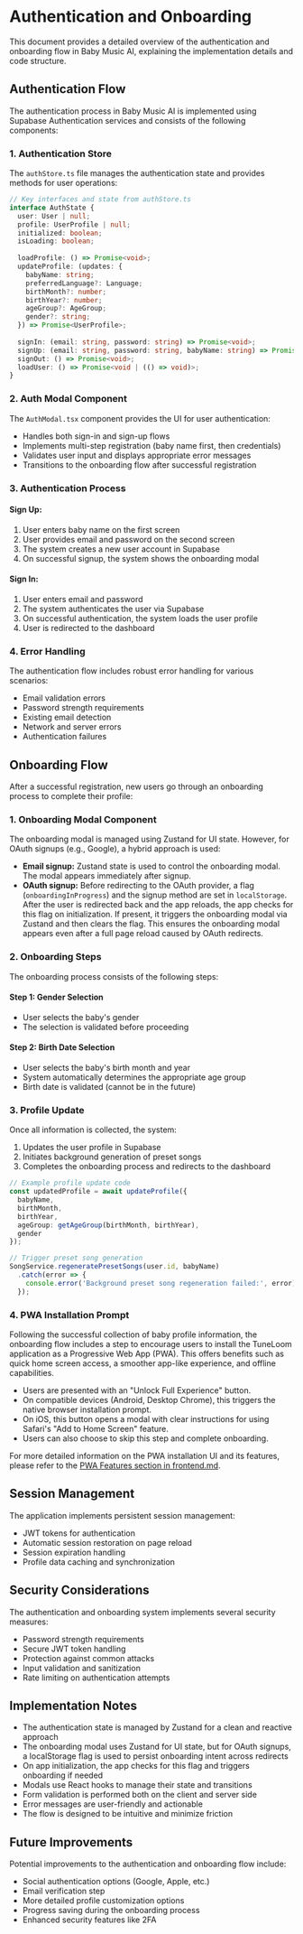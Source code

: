 # Authentication and Onboarding

This document provides a detailed overview of the authentication and onboarding flow in Baby Music AI, explaining the implementation details and code structure.

## Authentication Flow

The authentication process in Baby Music AI is implemented using Supabase Authentication services and consists of the following components:

### 1. Authentication Store

The `authStore.ts` file manages the authentication state and provides methods for user operations:

```typescript
// Key interfaces and state from authStore.ts
interface AuthState {
  user: User | null;
  profile: UserProfile | null;
  initialized: boolean;
  isLoading: boolean;
  
  loadProfile: () => Promise<void>;
  updateProfile: (updates: { 
    babyName: string; 
    preferredLanguage?: Language;
    birthMonth?: number;
    birthYear?: number;
    ageGroup?: AgeGroup;
    gender?: string;
  }) => Promise<UserProfile>; 
  
  signIn: (email: string, password: string) => Promise<void>;
  signUp: (email: string, password: string, babyName: string) => Promise<void>;
  signOut: () => Promise<void>;
  loadUser: () => Promise<void | (() => void)>;
}
```

### 2. Auth Modal Component

The `AuthModal.tsx` component provides the UI for user authentication:

- Handles both sign-in and sign-up flows
- Implements multi-step registration (baby name first, then credentials)
- Validates user input and displays appropriate error messages
- Transitions to the onboarding flow after successful registration

### 3. Authentication Process

#### Sign Up:
1. User enters baby name on the first screen
2. User provides email and password on the second screen
3. The system creates a new user account in Supabase
4. On successful signup, the system shows the onboarding modal

#### Sign In:
1. User enters email and password
2. The system authenticates the user via Supabase
3. On successful authentication, the system loads the user profile
4. User is redirected to the dashboard

### 4. Error Handling

The authentication flow includes robust error handling for various scenarios:

- Email validation errors
- Password strength requirements
- Existing email detection
- Network and server errors
- Authentication failures

## Onboarding Flow

After a successful registration, new users go through an onboarding process to complete their profile:

### 1. Onboarding Modal Component

The onboarding modal is managed using Zustand for UI state. However, for OAuth signups (e.g., Google), a hybrid approach is used:

- **Email signup:** Zustand state is used to control the onboarding modal. The modal appears immediately after signup.
- **OAuth signup:** Before redirecting to the OAuth provider, a flag (`onboardingInProgress`) and the signup method are set in `localStorage`. After the user is redirected back and the app reloads, the app checks for this flag on initialization. If present, it triggers the onboarding modal via Zustand and then clears the flag. This ensures the onboarding modal appears even after a full page reload caused by OAuth redirects.

### 2. Onboarding Steps

The onboarding process consists of the following steps:

#### Step 1: Gender Selection
- User selects the baby's gender
- The selection is validated before proceeding

#### Step 2: Birth Date Selection
- User selects the baby's birth month and year
- System automatically determines the appropriate age group
- Birth date is validated (cannot be in the future)

### 3. Profile Update

Once all information is collected, the system:

1. Updates the user profile in Supabase
2. Initiates background generation of preset songs
3. Completes the onboarding process and redirects to the dashboard

```typescript
// Example profile update code
const updatedProfile = await updateProfile({
  babyName,
  birthMonth,
  birthYear,
  ageGroup: getAgeGroup(birthMonth, birthYear),
  gender
});

// Trigger preset song generation
SongService.regeneratePresetSongs(user.id, babyName)
  .catch(error => {
    console.error('Background preset song regeneration failed:', error);
  });
```

### 4. PWA Installation Prompt

Following the successful collection of baby profile information, the onboarding flow includes a step to encourage users to install the TuneLoom application as a Progressive Web App (PWA). This offers benefits such as quick home screen access, a smoother app-like experience, and offline capabilities.

- Users are presented with an "Unlock Full Experience" button.
- On compatible devices (Android, Desktop Chrome), this triggers the native browser installation prompt.
- On iOS, this button opens a modal with clear instructions for using Safari's "Add to Home Screen" feature.
- Users can also choose to skip this step and complete onboarding.

For more detailed information on the PWA installation UI and its features, please refer to the [PWA Features section in frontend.md](./frontend.md#progressive-web-app-pwa-features).

## Session Management

The application implements persistent session management:

- JWT tokens for authentication
- Automatic session restoration on page reload
- Session expiration handling
- Profile data caching and synchronization

## Security Considerations

The authentication and onboarding system implements several security measures:

- Password strength requirements
- Secure JWT token handling
- Protection against common attacks
- Input validation and sanitization
- Rate limiting on authentication attempts

## Implementation Notes

- The authentication state is managed by Zustand for a clean and reactive approach
- The onboarding modal uses Zustand for UI state, but for OAuth signups, a localStorage flag is used to persist onboarding intent across redirects
- On app initialization, the app checks for this flag and triggers onboarding if needed
- Modals use React hooks to manage their state and transitions
- Form validation is performed both on the client and server side
- Error messages are user-friendly and actionable
- The flow is designed to be intuitive and minimize friction

## Future Improvements

Potential improvements to the authentication and onboarding flow include:

- Social authentication options (Google, Apple, etc.)
- Email verification step
- More detailed profile customization options
- Progress saving during the onboarding process
- Enhanced security features like 2FA 